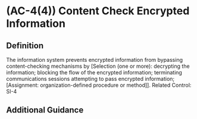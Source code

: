 
# (AC-4(4)) Content Check Encrypted Information

## Definition

The information system prevents encrypted information from bypassing content-checking mechanisms by [Selection (one or more): decrypting the information; blocking the flow of the encrypted information; terminating communications sessions attempting to pass encrypted information; [Assignment: organization-defined procedure or method]]. Related Control: SI-4

## Additional Guidance


